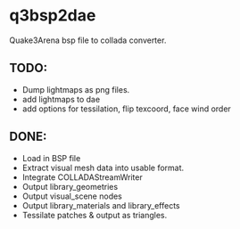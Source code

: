 q3bsp2dae
=============

Quake3Arena bsp file to collada converter.

TODO:
-------
   * Dump lightmaps as png files.
   * add lightmaps to dae
   * add options for tessilation, flip texcoord, face wind order

DONE:
--------
   * Load in BSP file
   * Extract visual mesh data into usable format.
   * Integrate COLLADAStreamWriter
   * Output library_geometries
   * Output visual_scene nodes
   * Output library_materials and library_effects
   * Tessilate patches & output as triangles.

